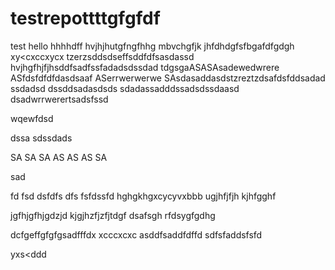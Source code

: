 # testrepottttgfgfdf
test
hello
hhhhdff
hvjhjhutgfngfhhg
mbvchgfjk
jhfdhdgfsfbgafdfgdgh
xy<cxccxycx
tzerzsddsdseffsddfdfsasdassd
hvjhgfhjfjhsddfsadfssfadadsdssdad
tdgsgaASASAsadewedwrere
ASfdsfdfdfdasdsaaf
ASerrwerwerwe
SAsdasaddasdstzreztzdsafdsfddsadad
ssdadsd
dssddsadasdsds
sdadassadddssadsdssdaasd
dsadwrrwerertsadsfssd

wqewfdsd

dssa
sdssdads

SA
SA
SA
AS
AS
AS
SA


sad

fd
fsd
dsfdfs
dfs
fsfdssfd
hghgkhgxcycyvxbbb
ugjhfjfjh
kjhfgghf


jgfhjgfhjgdzjd
kjgjhzfjzfjtdgf
dsafsgh
rfdsygfgdhg








dcfgeffgfgfgsadfffdx xcccxcxc
asddfsaddfdffd
sdfsfaddsfsfd

yxs<ddd

